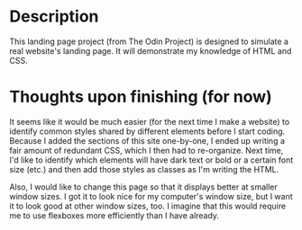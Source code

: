 # Description

This landing page project (from The Odin Project) is designed to simulate a real website's landing page. It will demonstrate my knowledge of HTML and CSS.

# Thoughts upon finishing (for now) 

It seems like it would be much easier (for the next time I make a website) to identify common styles shared by different elements before I start coding. Because I added the sections of this site one-by-one, I ended up writing a fair amount of redundant CSS, which I then had to re-organize. Next time, I'd like to identify which elements will have dark text or bold or a certain font size (etc.) and then add those styles as classes as I'm writing the HTML.

Also, I would like to change this page so that it displays better at smaller window sizes. I got it to look nice for my computer's window size, but I want it to look good at other window sizes, too. I imagine that this would require me to use flexboxes more efficiently than I have already.